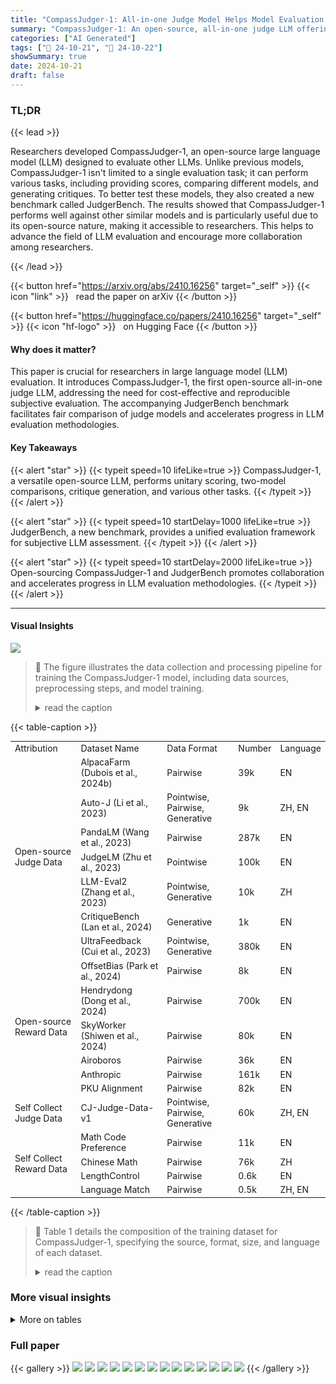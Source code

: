 ```yaml
---
title: "CompassJudger-1: All-in-one Judge Model Helps Model Evaluation and Evolution"
summary: "CompassJudger-1: An open-source, all-in-one judge LLM offering robust generalization and diverse evaluation capabilities, enhanced by the new JudgerBench benchmark, propelling LLM evaluation forward."
categories: ["AI Generated"]
tags: ["🔖 24-10-21", "🤗 24-10-22"]
showSummary: true
date: 2024-10-21
draft: false
---
```


### TL;DR


{{< lead >}}

Researchers developed CompassJudger-1, an open-source large language model (LLM) designed to evaluate other LLMs.  Unlike previous models, CompassJudger-1 isn't limited to a single evaluation task; it can perform various tasks, including providing scores, comparing different models, and generating critiques.  To better test these models, they also created a new benchmark called JudgerBench.  The results showed that CompassJudger-1 performs well against other similar models and is particularly useful due to its open-source nature, making it accessible to researchers. This helps to advance the field of LLM evaluation and encourage more collaboration among researchers.

{{< /lead >}}


{{< button href="https://arxiv.org/abs/2410.16256" target="_self" >}}
{{< icon "link" >}} &nbsp; read the paper on arXiv
{{< /button >}}

{{< button href="https://huggingface.co/papers/2410.16256" target="_self" >}}
{{< icon "hf-logo" >}} &nbsp; on Hugging Face
{{< /button >}}

#### Why does it matter?
This paper is crucial for researchers in large language model (LLM) evaluation.  It introduces CompassJudger-1, the first open-source all-in-one judge LLM, addressing the need for cost-effective and reproducible subjective evaluation.  The accompanying JudgerBench benchmark facilitates fair comparison of judge models and accelerates progress in LLM evaluation methodologies.
#### Key Takeaways

{{< alert "star" >}}
{{< typeit speed=10 lifeLike=true >}} CompassJudger-1, a versatile open-source LLM, performs unitary scoring, two-model comparisons, critique generation, and various other tasks. {{< /typeit >}}
{{< /alert >}}

{{< alert "star" >}}
{{< typeit speed=10 startDelay=1000 lifeLike=true >}} JudgerBench, a new benchmark, provides a unified evaluation framework for subjective LLM assessment. {{< /typeit >}}
{{< /alert >}}

{{< alert "star" >}}
{{< typeit speed=10 startDelay=2000 lifeLike=true >}} Open-sourcing CompassJudger-1 and JudgerBench promotes collaboration and accelerates progress in LLM evaluation methodologies. {{< /typeit >}}
{{< /alert >}}

------
#### Visual Insights



![](figures/figures_3_0.png)

> 🔼 The figure illustrates the data collection and processing pipeline for training the CompassJudger-1 model, including data sources, preprocessing steps, and model training.
> <details>
> <summary>read the caption</summary>
> Figure 1: Training Data Collection of CompassJudger-1.
> </details>







{{< table-caption >}}
<br><table id='5' style='font-size:14px'><tr><td>Attribution</td><td>Dataset Name</td><td>Data Format</td><td>Number</td><td>Language</td></tr><tr><td rowspan="7">Open-source Judge Data</td><td>AlpacaFarm (Dubois et al., 2024b)</td><td>Pairwise</td><td>39k</td><td>EN</td></tr><tr><td>Auto-J (Li et al., 2023)</td><td>Pointwise, Pairwise, Generative</td><td>9k</td><td>ZH, EN</td></tr><tr><td>PandaLM (Wang et al., 2023)</td><td>Pairwise</td><td>287k</td><td>EN</td></tr><tr><td>JudgeLM (Zhu et al., 2023)</td><td>Pointwise</td><td>100k</td><td>EN</td></tr><tr><td>LLM-Eval2 (Zhang et al., 2023)</td><td>Pointwise, Generative</td><td>10k</td><td>ZH</td></tr><tr><td>CritiqueBench (Lan et al., 2024)</td><td>Generative</td><td>1k</td><td>EN</td></tr><tr><td>UltraFeedback (Cui et al., 2023)</td><td>Pointwise, Generative</td><td>380k</td><td>EN</td></tr><tr><td rowspan="6">Open-source Reward Data</td><td>OffsetBias (Park et al., 2024)</td><td>Pairwise</td><td>8k</td><td>EN</td></tr><tr><td>Hendrydong (Dong et al., 2024)</td><td>Pairwise</td><td>700k</td><td>EN</td></tr><tr><td>SkyWorker (Shiwen et al., 2024)</td><td>Pairwise</td><td>80k</td><td>EN</td></tr><tr><td>Airoboros</td><td>Pairwise</td><td>36k</td><td>EN</td></tr><tr><td>Anthropic</td><td>Pairwise</td><td>161k</td><td>EN</td></tr><tr><td>PKU Alignment</td><td>Pairwise</td><td>82k</td><td>EN</td></tr><tr><td>Self Collect Judge Data</td><td>CJ-Judge-Data-v1</td><td>Pointwise, Pairwise, Generative</td><td>60k</td><td>ZH, EN</td></tr><tr><td rowspan="4">Self Collect Reward Data</td><td>Math Code Preference</td><td>Pairwise</td><td>11k</td><td>EN</td></tr><tr><td>Chinese Math</td><td>Pairwise</td><td>76k</td><td>ZH</td></tr><tr><td>LengthControl</td><td>Pairwise</td><td>0.6k</td><td>EN</td></tr><tr><td>Language Match</td><td>Pairwise</td><td>0.5k</td><td>ZH, EN</td></tr></table>{{< /table-caption >}}

> 🔼 Table 1 details the composition of the training dataset for CompassJudger-1, specifying the source, format, size, and language of each dataset.
> <details>
> <summary>read the caption</summary>
> Table 1: Training Data Construction of CompassJudger-1, Pointwise indicates that the data contains only one model's response along with the score given by the Judge model/Reward model. Pairwise indicates that the data includes responses from two models and the comparison result given by the Judge model/Reward model. Generative indicates that the data includes the Judge results as well as the reasoning process of the Judge. The number of each dataset refers to the number of candidates in the Training Data pool, not the final amount of training data.
> </details>



### More visual insights




<details>
<summary>More on tables
</summary>


{{< table-caption >}}
<br><table id='3' style='font-size:14px'><tr><td>Models</td><td>Proportion of Reward Data</td><td>RewardBench</td><td>JudgerBench</td><td>Average</td></tr><tr><td>CompassJudger-1-7B</td><td>25%</td><td>0.810</td><td>0.633</td><td>0.722</td></tr><tr><td></td><td>33%</td><td>0.812</td><td>0.646</td><td>0.729</td></tr><tr><td></td><td>50%</td><td>0.823</td><td>0.665</td><td>0.744</td></tr><tr><td></td><td>66%</td><td>0.831</td><td>0.697</td><td>0.764</td></tr><tr><td></td><td>75%</td><td>0.833</td><td>0.612</td><td>0.723</td></tr><tr><td></td><td>83%</td><td>0.834</td><td>0.438</td><td>0.636</td></tr></table>{{< /table-caption >}}
> 🔼 {{ table.description }}
> <details>
> <summary>read the caption</summary>
> {{ table.caption }}
> </details>


> The table presents the ablation study results on the proportion of reward data used for training CompassJudger-1, showing the model's performance on RewardBench, JudgerBench, and their average across different reward data proportions.


{{< table-caption >}}
<br><table id='3' style='font-size:14px'><tr><td>Models</td><td>Judge Average</td><td>AlignBench</td><td>ArenaHard</td><td>Fofo</td><td>WildBench</td><td>Sub. Average</td></tr><tr><td>CJ-1-7B-w /o G-SFT</td><td>0.693</td><td>0.590</td><td>0.487</td><td>0.750</td><td>-0.071</td><td>0.490</td></tr><tr><td>CJ-1-7B-w. G-SFT</td><td>0.697</td><td>0.624</td><td>0.562</td><td>0.740</td><td>0.015</td><td>0.528</td></tr></table>{{< /table-caption >}}
> 🔼 {{ table.description }}
> <details>
> <summary>read the caption</summary>
> {{ table.caption }}
> </details>


> The table presents the ablation study results of the impact of general SFT data on the CompassJudger model's performance across various benchmarks.


{{< table-caption >}}
<br><table id='3' style='font-size:14px'><tr><td>Dataset Name</td><td>Data Format</td><td>Turns</td><td>Scenario Label</td><td>Language</td></tr><tr><td>AlignBench</td><td>Pairwise</td><td>Single Turn</td><td>Daily Chat, Chinese Culture</td><td>ZH</td></tr><tr><td>ArenaHard</td><td>Pairwise</td><td>Single Turn</td><td>Daily Chat, Reasoning, Math, Code</td><td>EN</td></tr><tr><td>FoFo</td><td>Pointwise</td><td>Single Turn</td><td>Instruction Following</td><td>ZH, EN</td></tr><tr><td>WildBench</td><td>Pairwise</td><td>Single Turn, Multi Turn</td><td>Daily Chat</td><td>EN</td></tr></table>{{< /table-caption >}}
> 🔼 {{ table.description }}
> <details>
> <summary>read the caption</summary>
> {{ table.caption }}
> </details>


> Table 4 details the subjective evaluation datasets used in JudgerBench part B, specifying their data format, number of turns, scenario label, and language.


{{< table-caption >}}
<table id='5' style='font-size:14px'><tr><td>Models</td><td>RewardBench</td><td>I JDB-A EN</td><td>JDB-A CN</td><td>JDB-B Acc</td><td>JDB-B Corr</td><td>JudgerBench</td></tr><tr><td>Qwen2.5-7B-Chat</td><td>0.789</td><td>0.567</td><td>0.535</td><td>0.590</td><td>0.874</td><td>0.641</td></tr><tr><td>Qwen2-72B-Chat</td><td>0.822</td><td>0.588</td><td>0.584</td><td>0.625</td><td>0.935</td><td>0.683</td></tr><tr><td>Qwen2.5-72B-Chat</td><td>0.832</td><td>0.615</td><td>0.590</td><td>0.681</td><td>0.937</td><td>0.706</td></tr><tr><td>GPT-4o-0806</td><td>0.867</td><td>0.664</td><td>0.608</td><td>1</td><td>1</td><td>0.818</td></tr><tr><td>Skywork-llama3.1-8B</td><td>0.890</td><td>0.630</td><td>0.605</td><td>-</td><td>-</td><td>-</td></tr><tr><td>Selftaught-llama3.1-70B</td><td>0.900</td><td>0.443</td><td>0.570</td><td>0.598</td><td>0.869</td><td>0.620</td></tr><tr><td>CJ-1-1.5B</td><td>0.724</td><td>0.553</td><td>0.527</td><td>0.629</td><td>0.905</td><td>0.654</td></tr><tr><td>CJ-1-7B</td><td>0.831</td><td>0.570</td><td>0.583</td><td>0.687</td><td>0.948</td><td>0.697</td></tr><tr><td>CJ-1-14B</td><td>0.842</td><td>0.599</td><td>0.615</td><td>0.699</td><td>0.959</td><td>0.718</td></tr><tr><td>CJ-1-32B</td><td>0.854</td><td>0.614</td><td>0.612</td><td>0.720</td><td>0.963</td><td>0.727</td></tr></table>{{< /table-caption >}}
> 🔼 {{ table.description }}
> <details>
> <summary>read the caption</summary>
> {{ table.caption }}
> </details>


> Table 5 presents the results of several models on RewardBench and JudgerBench, showing their performance on different evaluation metrics.


{{< table-caption >}}
<table id='3' style='font-size:14px'><tr><td>Models</td><td>Chat</td><td>Chat Hard</td><td>Safety</td><td>Reasoning</td><td>Average</td></tr><tr><td>Qwen2.5-7B-Chat</td><td>0.961</td><td>0.567</td><td>0.831</td><td>0.797</td><td>0.789</td></tr><tr><td>Qwen2-72B-Chat</td><td>0.955</td><td>0.640</td><td>0.843</td><td>0.848</td><td>0.822</td></tr><tr><td>Qwen2.5-72B-Chat</td><td>0.961</td><td>0.680</td><td>0.838</td><td>0.850</td><td>0.832</td></tr><tr><td>GPT-4o-0806</td><td>0.961</td><td>0.761</td><td>0.881</td><td>0.866</td><td>0.867</td></tr><tr><td>Skywork-llama3.1-8B</td><td>0.936</td><td>0.814</td><td>0.911</td><td>0.898</td><td>0.890</td></tr><tr><td>Selftaught-llama3.1-70B</td><td>0.969</td><td>0.851</td><td>0.896</td><td>0.884</td><td>0.900</td></tr><tr><td>CJ-1-1.5B</td><td>0.964</td><td>0.495</td><td>0.781</td><td>0.656</td><td>0.724</td></tr><tr><td>CJ-1-7B</td><td>0.978</td><td>0.605</td><td>0.847</td><td>0.895</td><td>0.831</td></tr><tr><td>CJ-1-14B</td><td>0.975</td><td>0.623</td><td>0.845</td><td>0.925</td><td>0.842</td></tr><tr><td>CJ-1-32B</td><td>0.978</td><td>0.656</td><td>0.861</td><td>0.922</td><td>0.854</td></tr></table>{{< /table-caption >}}
> 🔼 {{ table.description }}
> <details>
> <summary>read the caption</summary>
> {{ table.caption }}
> </details>


> The table presents a detailed breakdown of the performance of various models (including CompassJudger series and other LLMs) on the RewardBench dataset, showing their scores across different categories: Chat, Chat Hard, Safety, and Reasoning.


{{< table-caption >}}
<table id='3' style='font-size:14px'><tr><td>Models</td><td>Teaser</td><td>AI</td><td>Roleplay</td><td>Chat</td><td>Math</td><td>Reasoning</td><td>Creation</td><td>Code</td><td>Science</td><td>Humanities</td></tr><tr><td>Qwen2.5-7B-Chat</td><td>0.54</td><td>0.59</td><td>0.59</td><td>0.46</td><td>0.69</td><td>0.43</td><td>0.61</td><td>0.65</td><td>0.58</td><td>0.52</td></tr><tr><td>Qwen2-72B-Chat</td><td>0.63</td><td>0.59</td><td>0.54</td><td>0.49</td><td>0.62</td><td>0.64</td><td>0.60</td><td>0.74</td><td>0.51</td><td>0.52</td></tr><tr><td>Qwen2.5-72B-Chat</td><td>0.68</td><td>0.57</td><td>0.57</td><td>0.47</td><td>0.78</td><td>0.64</td><td>0.58</td><td>0.75</td><td>0.61</td><td>0.52</td></tr><tr><td>GPT-4o-0806</td><td>0.82</td><td>0.53</td><td>0.62</td><td>0.61</td><td>0.83</td><td>0.67</td><td>0.67</td><td>0.73</td><td>0.64</td><td>0.55</td></tr><tr><td>Skywork-Ilama3.1-8B</td><td>0.69</td><td>0.61</td><td>0.54</td><td>0.62</td><td>0.63</td><td>0.64</td><td>0.60</td><td>0.69</td><td>0.74</td><td>0.53</td></tr><tr><td>Selftaught-llama3.1-70B</td><td>0.47</td><td>0.45</td><td>0.47</td><td>0.37</td><td>0.45</td><td>0.43</td><td>0.36</td><td>0.58</td><td>0.48</td><td>0.36</td></tr><tr><td>CJ-1-1.5B</td><td>0.42</td><td>0.56</td><td>0.56</td><td>0.43</td><td>0.66</td><td>0.47</td><td>0.55</td><td>0.78</td><td>0.64</td><td>0.44</td></tr><tr><td>CJ-1-7B</td><td>0.56</td><td>0.56</td><td>0.51</td><td>0.47</td><td>0.68</td><td>0.58</td><td>0.58</td><td>0.75</td><td>0.58</td><td>0.43</td></tr><tr><td>CJ-1-14B</td><td>0.66</td><td>0.51</td><td>0.57</td><td>0.54</td><td>0.72</td><td>0.61</td><td>0.56</td><td>0.74</td><td>0.61</td><td>0.47</td></tr><tr><td>CJ-1-32B</td><td>0.66</td><td>0.57</td><td>0.56</td><td>0.59</td><td>0.78</td><td>0.58</td><td>0.55</td><td>0.75</td><td>0.60</td><td>0.49</td></tr></table>{{< /table-caption >}}
> 🔼 {{ table.description }}
> <details>
> <summary>read the caption</summary>
> {{ table.caption }}
> </details>


> This table presents the detailed results of different models on the English section of the JudgerBench Arena component, categorized by task type.


{{< table-caption >}}
<table id='5' style='font-size:14px'><tr><td>Models</td><td>Teaser</td><td>AI</td><td>Roleplay</td><td>Chat</td><td>Math</td><td>Reasoning</td><td>Creation</td><td>Code</td><td>Science</td><td>Humanities</td></tr><tr><td>Qwen2.5-7B-Chat</td><td>0.46</td><td>0.58</td><td>0.36</td><td>0.45</td><td>0.70</td><td>0.53</td><td>0.52</td><td>0.53</td><td>0.52</td><td>0.64</td></tr><tr><td>Qwen2-72B-Chat</td><td>0.62</td><td>0.54</td><td>0.34</td><td>0.55</td><td>0.68</td><td>0.63</td><td>0.58</td><td>0.58</td><td>0.62</td><td>0.64</td></tr><tr><td>Qwen2.5-72B-Chat</td><td>0.65</td><td>0.47</td><td>0.49</td><td>0.47</td><td>0.71</td><td>0.60</td><td>0.57</td><td>0.58</td><td>0.69</td><td>0.60</td></tr><tr><td>GPT-4o-0806</td><td>0.77</td><td>0.56</td><td>0.51</td><td>0.53</td><td>0.67</td><td>0.66</td><td>0.63</td><td>0.58</td><td>0.62</td><td>0.58</td></tr><tr><td>Skywork-llama3.1-8B</td><td>0.62</td><td>0.58</td><td>0.58</td><td>0.59</td><td>0.63</td><td>0.58</td><td>0.60</td><td>0.61</td><td>0.60</td><td>0.61</td></tr><tr><td>Selftaught-llama3.1-70B</td><td>0.62</td><td>0.56</td><td>0.55</td><td>0.48</td><td>0.67</td><td>0.55</td><td>0.57</td><td>0.57</td><td>0.51</td><td>0.61</td></tr><tr><td>CJ-1-1.5B</td><td>0.54</td><td>0.58</td><td>0.38</td><td>0.38</td><td>0.62</td><td>0.63</td><td>0.54</td><td>0.52</td><td>0.55</td><td>0.54</td></tr><tr><td>CJ-1-7B</td><td>0.62</td><td>0.54</td><td>0.41</td><td>0.58</td><td>0.70</td><td>0.60</td><td>0.59</td><td>0.56</td><td>0.59</td><td>0.60</td></tr><tr><td>CJ-1-14B</td><td>0.69</td><td>0.61</td><td>0.51</td><td>0.55</td><td>0.71</td><td>0.68</td><td>0.60</td><td>0.58</td><td>0.61</td><td>0.65</td></tr><tr><td>CJ-1-32B</td><td>0.69</td><td>0.58</td><td>0.53</td><td>0.52</td><td>0.71</td><td>0.53</td><td>0.60</td><td>0.61</td><td>0.61</td><td>0.69</td></tr></table>{{< /table-caption >}}
> 🔼 {{ table.description }}
> <details>
> <summary>read the caption</summary>
> {{ table.caption }}
> </details>


> Table 8 presents the detailed performance of different models on the Chinese section of JudgerBench A, broken down by task category.


{{< table-caption >}}
<br><table id='7' style='font-size:14px'><tr><td>Models</td><td>AlignBench</td><td>Fofo</td><td>WildBench</td><td>ArenaHard</td><td>Average</td></tr><tr><td>Qwen2.5-7B-Chat</td><td>0.777</td><td>0.670</td><td>0.470</td><td>0.444</td><td>0.590</td></tr><tr><td>Qwen2-72B-Chat</td><td>0.867</td><td>0.692</td><td>0.564</td><td>0.376</td><td>0.625</td></tr><tr><td>Qwen2.5-72B-Chat</td><td>0.878</td><td>0.677</td><td>0.599</td><td>0.570</td><td>0.681</td></tr><tr><td>Selftaught-llama3.1-70B</td><td>0.755</td><td>0.627</td><td>0.538</td><td>0.472</td><td>0.598</td></tr><tr><td>CJ-1-1.5B</td><td>0.822</td><td>0.712</td><td>0.550</td><td>0.430</td><td>0.629</td></tr><tr><td>CJ-1-7B</td><td>0.816</td><td>0.783</td><td>0.564</td><td>0.586</td><td>0.687</td></tr><tr><td>CJ-1-14B</td><td>0.839</td><td>0.787</td><td>0.566</td><td>0.602</td><td>0.699</td></tr><tr><td>CJ-1-32B</td><td>0.857</td><td>0.806</td><td>0.596</td><td>0.621</td><td>0.720</td></tr></table>{{< /table-caption >}}
> 🔼 {{ table.description }}
> <details>
> <summary>read the caption</summary>
> {{ table.caption }}
> </details>


> Table 9 presents the accuracy results of different models on the JudgerBench B, which includes four datasets: AlignBench, FoFo, WildBench, and ArenaHard, showing the accuracy of each model on each dataset and the average accuracy across all four datasets.


{{< table-caption >}}
<br><table id='3' style='font-size:14px'><tr><td>Models</td><td>AlignBench</td><td>Fofo</td><td>WildBench</td><td>ArenaHard</td><td>Average</td></tr><tr><td>Qwen2.5-7B-Chat</td><td>0.916</td><td>0.681</td><td>0.967</td><td>0.931</td><td>0.874</td></tr><tr><td>Qwen2-72B-Chat</td><td>0.937</td><td>0.889</td><td>0.976</td><td>0.936</td><td>0.935</td></tr><tr><td>Qwen2.5-72B-Chat</td><td>0.964</td><td>0.916</td><td>0.958</td><td>0.912</td><td>0.937</td></tr><tr><td>Selftaught-llama3.1-70B</td><td>0.918</td><td>0.667</td><td>0.950</td><td>0.942</td><td>0.869</td></tr><tr><td>CJ-1-1.5B</td><td>0.928</td><td>0.851</td><td>0.981</td><td>0.858</td><td>0.905</td></tr><tr><td>CJ-1-7B</td><td>0.956</td><td>0.936</td><td>0.970</td><td>0.932</td><td>0.948</td></tr><tr><td>CJ-1-14B</td><td>0.966</td><td>0.956</td><td>0.965</td><td>0.951</td><td>0.959</td></tr><tr><td>CJ-1-32B</td><td>0.973</td><td>0.951</td><td>0.954</td><td>0.975</td><td>0.963</td></tr></table>{{< /table-caption >}}
> 🔼 {{ table.description }}
> <details>
> <summary>read the caption</summary>
> {{ table.caption }}
> </details>


> The table presents the correlation results of several models' judgments on the JudgerBench B dataset, using the accuracy rate per question and the correlation results based on the overall model scores as evaluation metrics.


{{< table-caption >}}
<table id='2' style='font-size:16px'><tr><td>References</td></tr><tr><td>Josh Achiam, Steven Adler, Sandhini Agarwal, Lama Ahmad, Ilge Akkaya, Florencia Leoni Aleman, Diogo Almeida, Janko Altenschmidt, Sam Altman, Shyamal Anadkat, et al. Gpt-4 technical report. arXiv preprint arXiv:2303.08774, 2023.</td></tr><tr><td>Zheng Cai, Maosong Cao, Haojiong Chen, Kai Chen, Keyu Chen, Xin Chen, Xun Chen, Zehui Chen, Zhi Chen, Pei Chu, et al. Internlm2 technical report. arXiv preprint arXiv:2403.17297, 2024.</td></tr><tr><td>Wei-Lin Chiang, Lianmin Zheng, Ying Sheng, Anastasios Nikolas Angelopoulos, Tianle Li, Dacheng Li, Hao Zhang, Banghua Zhu, Michael Jordan, Joseph E Gonzalez, et al. Chatbot arena: An open platform for evaluating llms by human preference. arXiv preprint arXiv:2403.04132, 2024.</td></tr><tr><td>OpenCompass Contributors. Opencompass: A universal evaluation platform for foundation models. https: //github. com/ open- compass/ opencompass, 2023a.</td></tr><tr><td>XTuner Contributors. Xtuner: A toolkit for efficiently fine-tuning llm. https ・・ / /github.com/ InternLM/xtuner, 2023b.</td></tr><tr><td>Ganqu Cui, Lifan Yuan, Ning Ding, Guanming Yao, Wei Zhu, Yuan Ni, Guotong Xie, Zhiyuan Liu, and Maosong Sun. Ultrafeedback: Boosting language models with high- quality feedback, 2023.</td></tr><tr><td>Hanze Dong, Wei Xiong, Bo Pang, Haoxiang Wang, Han Zhao, Yingbo Zhou, Nan Jiang, Doyen Sahoo, Caiming Xiong, and Tong Zhang. Rlhf workflow: From reward modeling to online rlhf, 2024.</td></tr><tr><td>Yann Dubois, Balazs Galambosi, Percy Liang, and Tatsunori B Hashimoto. Length-controlled alpacaeval: A simple way to debias automatic evaluators. arXiv preprint arXiv:2404.04475, 2024a.</td></tr><tr><td>Yann Dubois, Chen Xuechen Li, Rohan Taori, Tianyi Zhang, Ishaan Gulrajani, Jimmy Ba, Carlos Guestrin, Percy S Liang, and Tatsunori B Hashimoto. Alpacafarm: A simulation framework for methods that learn from human feedback. Advances in Neural Information Processing Systems, 36, 2024b.</td></tr><tr><td>Pei Ke, Bosi Wen, Zhuoer Feng, Xiao Liu, Xuanyu Lei, Jiale Cheng, Shengyuan Wang, Aohan Zeng, Yuxiao Dong, Hongning Wang, et al. Critiquellm: Scaling llm-as-critic for effective and explainable evaluation of large language model generation. arXiv preprint arXiv:2311.18702, 2023.</td></tr><tr><td>Seungone Kim, Juyoung Suk, Ji Yong Cho, Shayne Longpre, Chaeeun Kim, Dongkeun Yoon, Guijin Son, Yejin Cho, Sheikh Shafayat, Jinheon Baek, et al. The biggen bench: A principled benchmark for fine-grained evaluation of language models with language models. arXiv preprint arXiv:2406.05761, 2024.</td></tr><tr><td>Nathan Lambert, Valentina Pyatkin, Jacob Morrison, LJ Miranda, Bill Yuchen Lin, Khy- athi Chandu, Nouha Dziri, Sachin Kumar, Tom Zick, Yejin Choi, et al. Rewardbench: Evaluating reward models for language modeling. arXiv preprint arXiv:2403.13787, 2024.</td></tr><tr><td>Tian Lan, Wenwei Zhang, Chen Xu, Heyan Huang, Dahua Lin, Kai Chen, and Xian-ling Mao. Criticbench: Evaluating large language models as critic. arXiv preprint arXiv:2402.13764, 2024.</td></tr><tr><td>Junlong Li, Shichao Sun, Weizhe Yuan, Run-Ze Fan, Hai Zhao, and Pengfei Liu. Generative judge for evaluating alignment. arXiv preprint arXiv:2310.05470, 2023.</td></tr><tr><td>Tianle Li, Wei-Lin Chiang, Evan Frick, Lisa Dunlap, Tianhao Wu, Banghua Zhu, Joseph E Gonzalez, and Ion Stoica. From crowdsourced data to high-quality benchmarks: Arena- hard and benchbuilder pipeline. arXiv preprint arXiv:2406.11939, 2024.</td></tr></table>{{< /table-caption >}}
> 🔼 {{ table.description }}
> <details>
> <summary>read the caption</summary>
> {{ table.caption }}
> </details>


> The table presents the ablation study results on different proportions of reward data used for training CompassJudger-1, evaluating performance across RewardBench, JudgerBench, and their average.


{{< table-caption >}}
<table id='2' style='font-size:16px'><tr><td>Bill Yuchen Lin, Yuntian Deng, Khyathi Chandu, Faeze Brahman, Abhilasha Ravichander, Valentina Pyatkin, Nouha Dziri, Ronan Le Bras, and Yejin Choi. Wildbench: Benchmark- ing llms with challenging tasks from real users in the wild. arXiv preprint arXiv:2406.04770, 2024.</td></tr><tr><td>Xiao Liu, Xuanyu Lei, Shengyuan Wang, Yue Huang, Zhuoer Feng, Bosi Wen, Jiale Cheng, Pei Ke, Yifan Xu, Weng Lam Tam, et al. Alignbench: Benchmarking chinese alignment of large language models. arXiv preprint arXiv:2311.18743, 2023.</td></tr><tr><td>Junsoo Park, Seungyeon Jwa, Meiying Ren, Daeyoung Kim, and Sanghyuk Choi. Offsetbias: Leveraging debiased data for tuning evaluators, 2024.</td></tr><tr><td>Tu Shiwen, Zhao Liang, Chris Yuhao Liu, Liang Zeng, and Yang Liu. Skywork critic model series. https : / /huggingface . co/Skywork, September 2024. URL https: / /huggingface. co/Skywork.</td></tr><tr><td>Yidong Wang, Zhuohao Yu, Zhengran Zeng, Linyi Yang, Cunxiang Wang, Hao Chen, Chaoya Jiang, Rui Xie, Jindong Wang, Xing Xie, et al. Pandalm: An automatic evaluation benchmark for llm instruction tuning optimization. arXiv preprint arXiv:2306.05087, 2023.</td></tr><tr><td>Congying Xia, Chen Xing, Jiangshu Du, Xinyi Yang, Yihao Feng, Ran Xu, Wenpeng Yin, and Caiming Xiong. Fofo: A benchmark to evaluate llms' format-following capability. arXiv preprint arXiv:2402.18667, 2024.</td></tr><tr><td>An Yang, Baosong Yang, Binyuan Hui, Bo Zheng, Bowen Yu, Chang Zhou, Chengpeng Li, Chengyuan Li, Dayiheng Liu, Fei Huang, et al. Qwen2 technical report. arXiv preprint arXiv:2407.10671, 2024.</td></tr><tr><td>Ming Zhang, Yue Zhang, Shichun Liu, Haipeng Yuan, Junzhe Wang, Yurui Dong, Jingyi Deng, Tao Gui, Qi Zhang, and Xuanjing Huang. LLMEval-2, July 2023. URL https: / /github . com/11meval/llmeval-2.</td></tr><tr><td>Lianghui Zhu, Xinggang Wang, and Xinlong Wang. Judgelm: Fine-tuned large language models are scalable judges. arXiv preprint arXiv:2310.17631, 2023.</td></tr></table>{{< /table-caption >}}
> 🔼 {{ table.description }}
> <details>
> <summary>read the caption</summary>
> {{ table.caption }}
> </details>


> Table 1 details the composition of the CompassJudger-1 training dataset, specifying the source, format, size, and language of each dataset.


</details>


### Full paper

{{< gallery >}}
<img src="paper_images/1.png" class="grid-w50 md:grid-w33 xl:grid-w25" />
<img src="paper_images/2.png" class="grid-w50 md:grid-w33 xl:grid-w25" />
<img src="paper_images/3.png" class="grid-w50 md:grid-w33 xl:grid-w25" />
<img src="paper_images/4.png" class="grid-w50 md:grid-w33 xl:grid-w25" />
<img src="paper_images/5.png" class="grid-w50 md:grid-w33 xl:grid-w25" />
<img src="paper_images/6.png" class="grid-w50 md:grid-w33 xl:grid-w25" />
<img src="paper_images/7.png" class="grid-w50 md:grid-w33 xl:grid-w25" />
<img src="paper_images/8.png" class="grid-w50 md:grid-w33 xl:grid-w25" />
<img src="paper_images/9.png" class="grid-w50 md:grid-w33 xl:grid-w25" />
<img src="paper_images/10.png" class="grid-w50 md:grid-w33 xl:grid-w25" />
<img src="paper_images/11.png" class="grid-w50 md:grid-w33 xl:grid-w25" />
<img src="paper_images/12.png" class="grid-w50 md:grid-w33 xl:grid-w25" />
<img src="paper_images/13.png" class="grid-w50 md:grid-w33 xl:grid-w25" />
<img src="paper_images/14.png" class="grid-w50 md:grid-w33 xl:grid-w25" />
{{< /gallery >}}